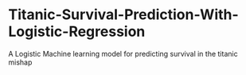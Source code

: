 # Titanic-Survival-Prediction-With-Logistic-Regression
A Logistic Machine learning model for predicting survival in the titanic mishap
